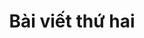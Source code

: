 ---
title: Bài viết thứ hai
description: Thay đổi mô tả của bài viết thứ hai một chút xem sao tiện thể thử luôn **text bold**, ok tiếp tục test một chút nữa
inCategory: Tư duy
catPath: tu-duy
cover: https://firebasestorage.googleapis.com/v0/b/vigeb-nuxt.appspot.com/o/alone-vigeb-500.webp?alt=media&token=7aecbfa8-4685-4c45-ae9d-5c2f825035eb
---